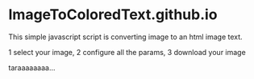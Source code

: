 # ImageToColoredText.github.io

This simple javascript script is converting image to an html image text.


1 select your image,
2 configure all the params,
3 download your image

taraaaaaaaa... 
